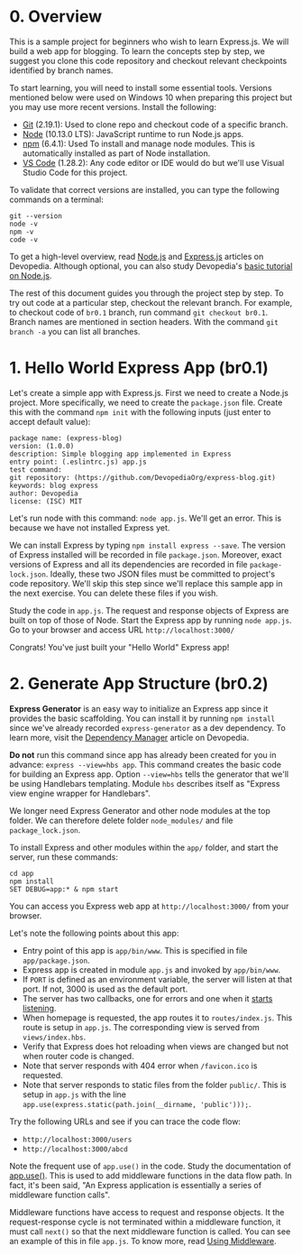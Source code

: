 # 0. Overview

This is a sample project for beginners who wish to learn Express.js. We will build a web app for blogging. To learn the concepts step by step, we suggest you clone this code repository and checkout relevant checkpoints identified by branch names.

To start learning, you will need to install some essential tools. Versions mentioned below were used on Windows 10 when preparing this project but you may use more recent versions. Install the following:
* [Git](https://git-scm.com/download) (2.19.1): Used to clone repo and checkout code of a specific branch.
* [Node](https://nodejs.org/) (10.13.0 LTS): JavaScript runtime to run Node.js apps.
* [npm](https://www.npmjs.com/get-npm) (6.4.1): Used To install and manage node modules. This is automatically installed as part of Node installation.
* [VS Code](https://code.visualstudio.com/) (1.28.2): Any code editor or IDE would do but we'll use Visual Studio Code for this project. 

To validate that correct versions are installed, you can type the following commands on a terminal:
```
git --version
node -v
npm -v
code -v
```

To get a high-level overview, read [Node.js](https://devopedia.org/node-js) and [Express.js](https://devopedia.org/express-js) articles on Devopedia. Although optional, you can also study Devopedia's [basic tutorial on Node.js](https://github.com/DevopediaOrg/nodejs-basic).

The rest of this document guides you through the project step by step. To try out code at a particular step, checkout the relevant branch. For example, to checkout code of `br0.1` branch, run command `git checkout br0.1`. Branch names are mentioned in section headers. With the command `git branch -a` you can list all branches.


# 1. Hello World Express App (br0.1)

Let's create a simple app with Express.js. First we need to create a Node.js project. More specifically, we need to create the `package.json` file. Create this with the command `npm init` with the following inputs (just enter to accept default value):
```
package name: (express-blog)
version: (1.0.0)
description: Simple blogging app implemented in Express
entry point: (.eslintrc.js) app.js
test command:
git repository: (https://github.com/DevopediaOrg/express-blog.git)
keywords: blog express
author: Devopedia
license: (ISC) MIT
```

Let's run node with this command: `node app.js`. We'll get an error. This is because we have not installed Express yet.

We can install Express by typing `npm install express --save`. The version of Express installed will be recorded in file `package.json`. Moreover, exact versions of Express and all its dependencies are recorded in file `package-lock.json`. Ideally, these two JSON files must be committed to project's code repository. We'll skip this step since we'll replace this sample app in the next exercise. You can delete these files if you wish.

Study the code in `app.js`. The request and response objects of Express are built on top of those of Node. Start the Express app by running `node app.js`. Go to your browser and access URL `http://localhost:3000/`

Congrats! You've just built your "Hello World" Express app!


# 2. Generate App Structure (br0.2)

**Express Generator** is an easy way to initialize an Express app since it provides the basic scaffolding. You can install it by running `npm install` since we've already recorded `express-generator` as a dev dependency. To learn more, visit the [Dependency Manager](https://devopedia.org/dependency-manager) article on Devopedia.

**Do not** run this command since app has already been created for you in advance: `express --view=hbs app`. This command creates the basic code for building an Express app. Option `--view=hbs` tells the generator that we'll be using Handlebars templating. Module `hbs` describes itself as "Express view engine wrapper for Handlebars".

We longer need Express Generator and other node modules at the top folder. We can therefore delete folder `node_modules/` and file `package_lock.json`.

To install Express and other modules within the `app/` folder, and start the server, run these commands:
```
cd app
npm install
SET DEBUG=app:* & npm start
```

You can access you Express web app at `http://localhost:3000/` from your browser.

Let's note the following points about this app:
* Entry point of this app is `app/bin/www`. This is specified in file `app/package.json`.
* Express app is created in module `app.js` and invoked by `app/bin/www`.
* If `PORT` is defined as an environment variable, the server will listen at that port. If not, 3000 is used as the default port.
* The server has two callbacks, one for errors and one when it [starts listening](https://nodejs.org/api/net.html#net_server_listen).
* When homepage is requested, the app routes it to `routes/index.js`. This route is setup in `app.js`. The corresponding view is served from `views/index.hbs`.
* Verify that Express does hot reloading when views are changed but not when router code is changed.
* Note that server responds with 404 error when `/favicon.ico` is requested.
* Note that server responds to static files from the folder `public/`. This is setup in `app.js` with the line `app.use(express.static(path.join(__dirname, 'public')));`.

Try the following URLs and see if you can trace the code flow:
* `http://localhost:3000/users`
* `http://localhost:3000/abcd`

Note the frequent use of `app.use()` in the code. Study the documentation of [app.use()](https://expressjs.com/en/4x/api.html#app.use). This is used to add middleware functions in the data flow path. In fact, it's been said, "An Express application is essentially a series of middleware function calls".

Middleware functions have access to request and response objects. It the request-response cycle is not terminated within a middleware function, it must call `next()` so that the next middleware function is called. You can see an example of this in file `app.js`. To know more, read [Using Middleware](http://expressjs.com/en/guide/using-middleware.html).
